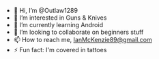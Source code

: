 - 👋 Hi, I’m @Outlaw1289
- 👀 I’m interested in Guns & Knives 
- 🌱 I’m currently learning Android
- 💞️ I’m looking to collaborate on beginners stuff 
- 📫 How to reach me, IanMcKenzie89@gmail.com
- ⚡ Fun fact: I'm covered in tattoes
<!---
Outlaw1289/Outlaw1289 is a ✨ special ✨ repository because its `README.md` (this file) appears on your GitHub profile.
You can click the Preview link to take a look at your changes.
--->
